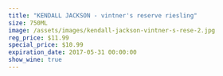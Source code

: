 ```yaml
---
title: "KENDALL JACKSON - vintner's reserve riesling"
size: 750ML
image: /assets/images/kendall-jackson-vintner-s-rese-2.jpg
reg_price: $11.99
special_price: $10.99
expiration_date: 2017-05-31 00:00:00
show_wine: true
---
```



